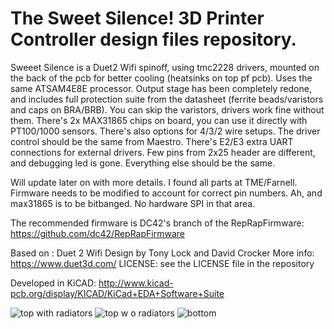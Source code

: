 # The Sweet Silence! 3D Printer Controller design files repository.

Sweeet Silence is a Duet2 Wifi spinoff, using tmc2228 drivers, mounted on the back of the pcb for better 
cooling (heatsinks on top pf pcb). Uses the same ATSAM4E8E processor. Output stage has been completely redone,
and includes full protection suite from the datasheet (ferrite beads/varistors and caps on BRA/BRB).
You can skip the varistors, drivers work fine without them.
There's 2x MAX31865 chips on board, you can use it directly with PT100/1000 sensors. There's also options
for 4/3/2 wire setups.
The driver control should be the same from Maestro.
There's E2/E3 extra UART connections for external drivers.
Few pins from 2x25 header are different, and debugging led is gone. Everything else should be the same.

Will update later on with more details. I found all parts at TME/Farnell. 
Firmware needs to be modified to account for correct pin numbers.
Ah, and max31865 is to be bitbanged. No hardware SPI in that area.

The recommended firmware is DC42's branch of the RepRapFirmware:
https://github.com/dc42/RepRapFirmware

Based on :
Duet 2 Wifi 
Design by Tony Lock and David Crocker
More info:
https://www.duet3d.com/
LICENSE: see the LICENSE file in the repository


Developed in KiCAD: http://www.kicad-pcb.org/display/KICAD/KiCad+EDA+Software+Suite

![top with radiators](https://user-images.githubusercontent.com/8607897/47755948-e9cddf80-dca8-11e8-895e-a32944326470.png)
![top w o radiators](https://user-images.githubusercontent.com/8607897/47755967-fe11dc80-dca8-11e8-80d0-6ff7711c5617.png)
![bottom](https://user-images.githubusercontent.com/8607897/47755973-05d18100-dca9-11e8-9f17-92ee1d60b82a.png)

